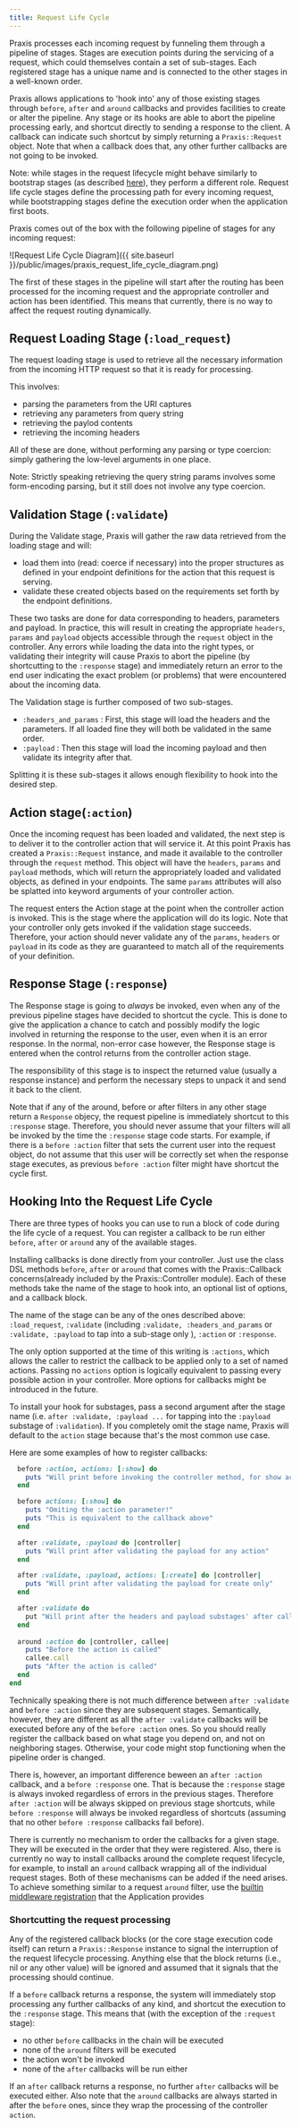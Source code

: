 ```yaml
---
title: Request Life Cycle
---
```


Praxis processes each incoming request by funneling them through a pipeline of stages. Stages are execution points during the servicing of a request, which could themselves contain a set of sub-stages. Each registered stage has a unique name and is connected to the other stages in a well-known order.

Praxis allows applications to 'hook into' any of those existing stages through `before`, `after` and `around` callbacks and provides facilities to create or alter the pipeline. Any stage or its hooks are able to abort the pipeline processing early, and shortcut directly to sending a response to the client. A callback can indicate such shortcut by simply returning a `Praxis::Request` object. Note that when a callback does that, any other further callbacks are not going to be invoked.

Note: while stages in the request lifecycle might behave similarly to bootstrap stages (as described [here](../internals/bootstrapping)), they perform a different role. Request life cycle stages define the processing path for every incoming request, while bootstrapping stages define the execution order when the application first boots.

Praxis comes out of the box with the following pipeline of stages for any incoming request:

![Request Life Cycle Diagram]({{ site.baseurl }}/public/images/praxis_request_life_cycle_diagram.png)

The first of these stages in the pipeline will start after the routing has been processed for the incoming request and the appropriate controller and action has 
been identified. This means that currently, there is no way to affect the request routing dynamically.

## Request Loading Stage (`:load_request`)

The request loading stage is used to retrieve all the necessary information from the incoming HTTP request so that it is ready for processing.

This involves:

- parsing the parameters from the URI captures
- retrieving any parameters from query string
- retrieving the paylod contents
- retrieving the incoming headers

All of these are done, without performing any parsing or type coercion: simply gathering the low-level arguments in one place.

Note: Strictly speaking retrieving the query string params involves some form-encoding parsing, but it still does not involve any type coercion.

## Validation Stage (`:validate`)

During the Validate stage, Praxis will gather the raw data retrieved from the loading stage and will:

* load them into (read: coerce if necessary) into the proper structures as defined in your endpoint definitions for the action that this request is serving.
* validate these created objects based on the requirements set forth by the endpoint definitions.

These two tasks are done for data corresponding to headers, parameters and payload. In practice, this will result in creating the appropriate `headers`, `params` and `payload` objects accessible through the `request` object in the controller. Any errors while loading the data into the right types, or validating
their integrity will cause Praxis to abort the pipeline (by shortcutting to the  `:response` stage) and immediately return an error to the end user indicating the exact 
problem (or problems) that were encountered about the incoming data.

The Validation stage is further composed of two sub-stages.

* `:headers_and_params` : First, this stage will load the headers and the parameters. If all loaded fine they will both be validated in the same order.
* `:payload` : Then this stage will load the incoming payload and then validate its integrity after that.

Splitting it is these sub-stages it allows enough flexibility to hook into the desired step.

## Action stage(`:action`)

Once the incoming request has been loaded and validated, the next step is to deliver it to the controller action that will service it. At this point Praxis has created a `Praxis::Request` instance, and made it available to the controller through the `request` method. This object will have the `headers`, `params` and `payload` methods, which will return the appropriately loaded and validated objects, as defined in your endpoints. The same `params` attributes will also be splatted into keyword arguments of your controller action.

The request enters the Action stage at the point when the controller action is invoked. This is the stage where the application will do its logic. Note that your controller only gets invoked if the validation stage succeeds. Therefore, your action should never validate any of the `params`, `headers` or `payload` in its code as they are guaranteed to match all of the requirements of your definition.


## Response Stage (`:response`)

The Response stage is going to *always* be invoked, even when any of the previous pipeline stages have decided to shortcut the cycle. This is done to give the application
a chance to catch and possibly modify the logic involved in returning the response to the user, even when it is an error response. In the normal, non-error case however, the Response stage is entered when the control returns from the controller action stage.

The responsibility of this stage is to inspect the returned value (usually a response instance) and perform the necessary steps to unpack it and send it back to the client.

Note that if any of the around, before or after filters in any other stage return a `Response` objecy, the request pipeline is immediately shortcut to this `:response` stage. Therefore, you should never assume that your filters will all be invoked by the time the `:response` stage code starts. For example, if there is a `before :action`
filter that sets the current user into the request object, do not assume that this user will be correctly set when the response stage executes, as previous `before :action` filter might have shortcut the cycle first.

## Hooking Into the Request Life Cycle

There are three types of hooks you can use to run a block of code during the
life cycle of a request. You can register a callback to be run either `before`,
 `after` or `around` any of the available stages.

Installing callbacks is done directly from your controller. Just use the class
DSL methods `before`, `after` or `around` that comes with the Praxis::Callback
concerns(already included by the Praxis::Controller module). Each of these methods take 
the name of the stage to hook into, an optional list of options, and a callback block.

The name of the stage can be any of the ones described above: `:load_request`, `:validate` (including ```:validate, :headers_and_params``` or ```:validate, :payload``` to tap into a sub-stage only ), `:action` or `:response`.

The only option supported at the time of this writing is `:actions`, which
allows the caller to restrict the callback to be applied only to a set of named actions. 
Passing no `actions` option is logically equivalent to passing every possible action in
your controller. More options for callbacks might be introduced in the future.

To install your hook for substages, pass a second argument after the stage name (i.e. ```after :validate, :payload ...``` for tapping into the `:payload` substage of `:validation`). If you completely omit the stage name, Praxis will default to the `action` stage because that's the most common use case.

Here are some examples of how to register callbacks:

```ruby
  before :action, actions: [:show] do
    puts "Will print before invoking the controller method, for show action only"
  end

  before actions: [:show] do
    puts "Omiting the :action parameter!"
    puts "This is equivalent to the callback above"
  end

  after :validate, :payload do |controller|
    puts "Will print after validating the payload for any action"
  end

  after :validate, :payload, actions: [:create] do |controller|
    puts "Will print after validating the payload for create only"
  end

  after :validate do
    put "Will print after the headers and payload substages' after callbacks"
  end
  
  around :action do |controller, callee|
    puts "Before the action is called"
    callee.call
    puts "After the action is called"
  end
end
```

Technically speaking there is not much difference between `after :validate` and `before :action` since they are subsequent stages. Semantically, however, they are different as all the `after :validate` callbacks will be executed before any of the `before :action` ones. So you should really register the callback based on what stage you depend on, and not on neighboring stages. Otherwise, your code might stop functioning when the pipeline order is changed.

There is, however, an important difference beween an `after :action` callback, and a `before :response` one. That is because the `:response` stage is always invoked regardless of errors in the previous stages. Therefore `after :action` will be always skipped on previous stage shortcuts, while `before :response` will always be invoked regardless of shortcuts (assuming that no other `before :response` callbacks fail before).

There is currently no mechanism to order the callbacks for a given stage. They will be executed
in the order that they were registered. Also, there is currently no way to install callbacks around the complete request lifecycle, for example, to install an `around` callback wrapping all of the 
individual request stages. Both of these mechanisms can be added if the need arises.
To achieve something similar to a request `around` filter, use the [builtin middleware registration](../implementation/application) that the Application provides

### Shortcutting the request processing

Any of the registered callback blocks (or the core stage execution code itself) can return a
```Praxis::Response``` instance to signal the interruption of the request lifecycle processing. Anything else that the block returns (i.e., nil or any other value) will be ignored and assumed that it signals that the processing should continue.

If a `before` callback returns a response, the system will immediately stop processing any further
callbacks of any kind, and shortcut the execution to the `:response` stage. This means that (with
the exception of the `:request` stage):

* no other `before` callbacks in the chain will be executed
* none of the `around` filters will be executed
* the action won't be invoked 
* none of the `after` callbacks will be run either

If an `after` callback returns a response, no further `after` callbacks will be executed either.
Also note that the `around` callbacks are always started in after the `before` ones, since they wrap the processing of the controller `action`.